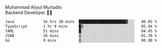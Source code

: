 Muhammad Aliyul Murtadlo
<br>
Backend Developer 👨‍💻
<br>
<!--START_SECTION:waka-->

```txt
Java             16 hrs 38 mins  █████████████████████▓░░░   86.85 %
TypeScript       1 hr 8 mins     █▒░░░░░░░░░░░░░░░░░░░░░░░   05.94 %
YAML             51 mins         █░░░░░░░░░░░░░░░░░░░░░░░░   04.45 %
JSON             16 mins         ▒░░░░░░░░░░░░░░░░░░░░░░░░   01.39 %
Go               9 mins          ▒░░░░░░░░░░░░░░░░░░░░░░░░   00.80 %
```

<!--END_SECTION:waka-->
